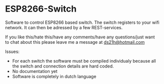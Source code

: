 # ESP8266-Switch

Software to control ESP8266 based switch.
The switch registers to your wifi network. It can then be adressed by a few REST-services.

If you like this/hate this/have any comments/have any questions/just want to chat about this please leave me a message at ds21h@hotmail.com

Issues: 
- For each switch the software must be compiled individualy because all the switch and connection details are hard coded.
- No documentation yet
- Software is completely in dutch language
